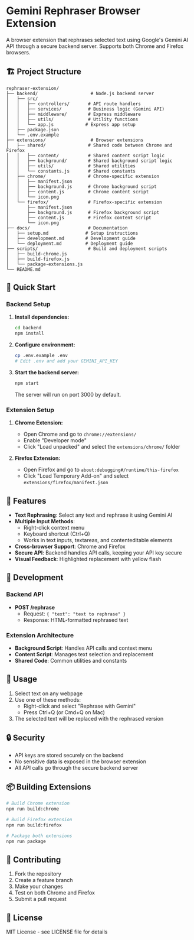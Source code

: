 # Gemini Rephraser Browser Extension

A browser extension that rephrases selected text using Google's Gemini AI API through a secure backend server. Supports both Chrome and Firefox browsers.

## 🏗️ Project Structure

```
rephraser-extension/
├── backend/                    # Node.js backend server
│   ├── src/
│   │   ├── controllers/       # API route handlers
│   │   ├── services/          # Business logic (Gemini API)
│   │   ├── middleware/        # Express middleware
│   │   ├── utils/             # Utility functions
│   │   └── app.js            # Express app setup
│   ├── package.json
│   └── .env.example
├── extensions/                 # Browser extensions
│   ├── shared/                # Shared code between Chrome and Firefox
│   │   ├── content/           # Shared content script logic
│   │   ├── background/        # Shared background script logic
│   │   ├── utils/             # Shared utilities
│   │   └── constants.js       # Shared constants
│   ├── chrome/                # Chrome-specific extension
│   │   ├── manifest.json
│   │   ├── background.js      # Chrome background script
│   │   ├── content.js         # Chrome content script
│   │   └── icon.png
│   └── firefox/               # Firefox-specific extension
│       ├── manifest.json
│       ├── background.js      # Firefox background script
│       ├── content.js         # Firefox content script
│       └── icon.png
├── docs/                      # Documentation
│   ├── setup.md              # Setup instructions
│   ├── development.md        # Development guide
│   └── deployment.md         # Deployment guide
├── scripts/                   # Build and deployment scripts
│   ├── build-chrome.js
│   ├── build-firefox.js
│   └── package-extensions.js
└── README.md
```

## 🚀 Quick Start

### Backend Setup

1. **Install dependencies:**
   ```bash
   cd backend
   npm install
   ```

2. **Configure environment:**
   ```bash
   cp .env.example .env
   # Edit .env and add your GEMINI_API_KEY
   ```

3. **Start the backend server:**
   ```bash
   npm start
   ```
   The server will run on port 3000 by default.

### Extension Setup

1. **Chrome Extension:**
   - Open Chrome and go to `chrome://extensions/`
   - Enable "Developer mode"
   - Click "Load unpacked" and select the `extensions/chrome/` folder

2. **Firefox Extension:**
   - Open Firefox and go to `about:debugging#/runtime/this-firefox`
   - Click "Load Temporary Add-on" and select `extensions/firefox/manifest.json`

## 🎯 Features

- **Text Rephrasing**: Select any text and rephrase it using Gemini AI
- **Multiple Input Methods**: 
  - Right-click context menu
  - Keyboard shortcut (Ctrl+Q)
  - Works in text inputs, textareas, and contenteditable elements
- **Cross-browser Support**: Chrome and Firefox
- **Secure API**: Backend handles API calls, keeping your API key secure
- **Visual Feedback**: Highlighted replacement with yellow flash

## 🔧 Development

### Backend API

- **POST /rephrase**
  - Request: `{ "text": "text to rephrase" }`
  - Response: HTML-formatted rephrased text

### Extension Architecture

- **Background Script**: Handles API calls and context menu
- **Content Script**: Manages text selection and replacement
- **Shared Code**: Common utilities and constants

## 📝 Usage

1. Select text on any webpage
2. Use one of these methods:
   - Right-click and select "Rephrase with Gemini"
   - Press Ctrl+Q (or Cmd+Q on Mac)
3. The selected text will be replaced with the rephrased version

## 🔒 Security

- API keys are stored securely on the backend
- No sensitive data is exposed in the browser extension
- All API calls go through the secure backend server

## 📦 Building Extensions

```bash
# Build Chrome extension
npm run build:chrome

# Build Firefox extension  
npm run build:firefox

# Package both extensions
npm run package
```

## 🤝 Contributing

1. Fork the repository
2. Create a feature branch
3. Make your changes
4. Test on both Chrome and Firefox
5. Submit a pull request

## 📄 License

MIT License - see LICENSE file for details 